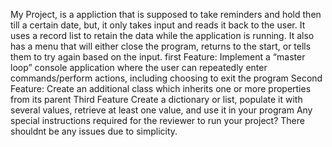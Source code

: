 My Project, is a appliction that is supposed to take reminders and hold then till a certain date, but, it only takes input and reads it back to the user.
It uses a record list to retain the data while the application is running. It also has a menu that will either close the program, returns to the start, or tells them to try again based on the input.
first Feature:
Implement a “master loop” console application where the user can repeatedly enter commands/perform actions, including choosing to exit the program
Second Feature:
Create an additional class which inherits one or more properties from its parent
Third Feature
Create a dictionary or list, populate it with several values, retrieve at least one value, and use it in your program
Any special instructions required for the reviewer to run your project?
There shouldnt be any issues due to simplicity.
